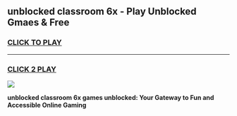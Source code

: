 
## unblocked classroom 6x - Play Unblocked Gmaes & Free
<h3>
<a href="https://news.freeplayer.one?title=unblocked_classroom_6x&ref=16F">CLICK TO PLAY</a></h3>
<hr>

<h3>
<a href="https://news.freeplayer.one?title=unblocked_classroom_6x&ref=16F">CLICK 2 PLAY</a>
  
</h3>

<a href="https://news.freeplayer.one?title=unblocked_classroom_6x&ref=16F/"><img src="https://clearcache.store/games.png"></a>


**unblocked classroom 6x games unblocked: Your Gateway to Fun and Accessible Online Gaming**
